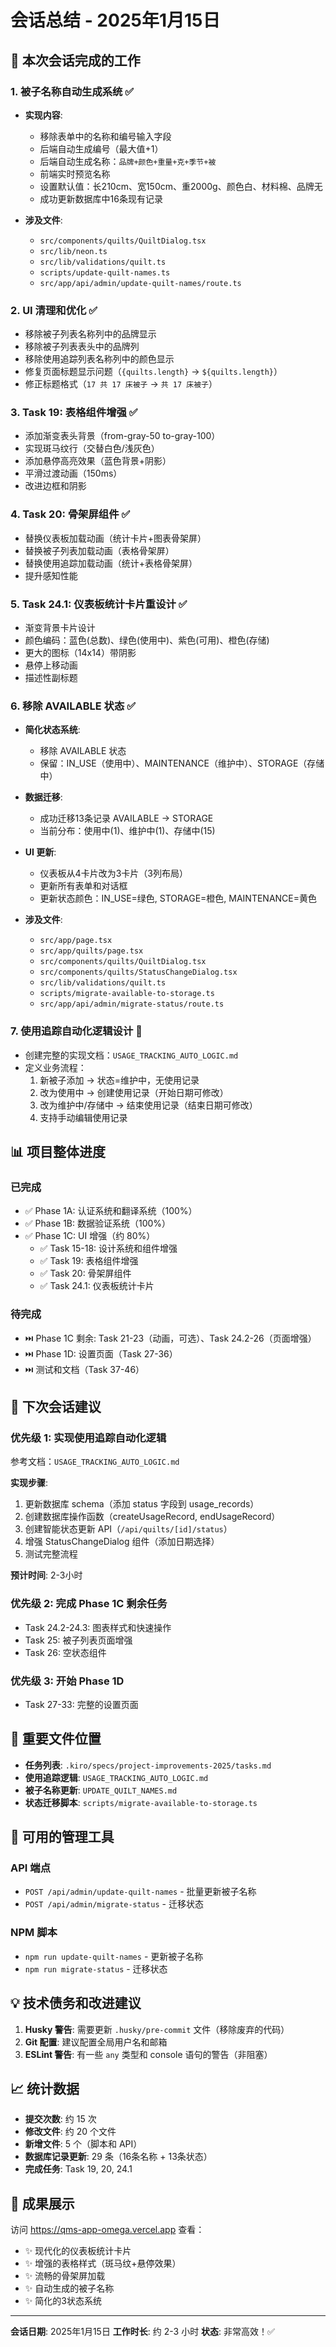 # 会话总结 - 2025年1月15日

## 🎯 本次会话完成的工作

### 1. 被子名称自动生成系统 ✅

- **实现内容**:
  - 移除表单中的名称和编号输入字段
  - 后端自动生成编号（最大值+1）
  - 后端自动生成名称：`品牌+颜色+重量+克+季节+被`
  - 前端实时预览名称
  - 设置默认值：长210cm、宽150cm、重2000g、颜色白、材料棉、品牌无
  - 成功更新数据库中16条现有记录

- **涉及文件**:
  - `src/components/quilts/QuiltDialog.tsx`
  - `src/lib/neon.ts`
  - `src/lib/validations/quilt.ts`
  - `scripts/update-quilt-names.ts`
  - `src/app/api/admin/update-quilt-names/route.ts`

### 2. UI 清理和优化 ✅

- 移除被子列表名称列中的品牌显示
- 移除被子列表表头中的品牌列
- 移除使用追踪列表名称列中的颜色显示
- 修复页面标题显示问题（`{quilts.length}` → `${quilts.length}`）
- 修正标题格式（`17 共 17 床被子` → `共 17 床被子`）

### 3. Task 19: 表格组件增强 ✅

- 添加渐变表头背景（from-gray-50 to-gray-100）
- 实现斑马纹行（交替白色/浅灰色）
- 添加悬停高亮效果（蓝色背景+阴影）
- 平滑过渡动画（150ms）
- 改进边框和阴影

### 4. Task 20: 骨架屏组件 ✅

- 替换仪表板加载动画（统计卡片+图表骨架屏）
- 替换被子列表加载动画（表格骨架屏）
- 替换使用追踪加载动画（统计+表格骨架屏）
- 提升感知性能

### 5. Task 24.1: 仪表板统计卡片重设计 ✅

- 渐变背景卡片设计
- 颜色编码：蓝色(总数)、绿色(使用中)、紫色(可用)、橙色(存储)
- 更大的图标（14x14）带阴影
- 悬停上移动画
- 描述性副标题

### 6. 移除 AVAILABLE 状态 ✅

- **简化状态系统**:
  - 移除 AVAILABLE 状态
  - 保留：IN_USE（使用中）、MAINTENANCE（维护中）、STORAGE（存储中）
- **数据迁移**:
  - 成功迁移13条记录 AVAILABLE → STORAGE
  - 当前分布：使用中(1)、维护中(1)、存储中(15)

- **UI 更新**:
  - 仪表板从4卡片改为3卡片（3列布局）
  - 更新所有表单和对话框
  - 更新状态颜色：IN_USE=绿色, STORAGE=橙色, MAINTENANCE=黄色

- **涉及文件**:
  - `src/app/page.tsx`
  - `src/app/quilts/page.tsx`
  - `src/components/quilts/QuiltDialog.tsx`
  - `src/components/quilts/StatusChangeDialog.tsx`
  - `src/lib/validations/quilt.ts`
  - `scripts/migrate-available-to-storage.ts`
  - `src/app/api/admin/migrate-status/route.ts`

### 7. 使用追踪自动化逻辑设计 📝

- 创建完整的实现文档：`USAGE_TRACKING_AUTO_LOGIC.md`
- 定义业务流程：
  1. 新被子添加 → 状态=维护中，无使用记录
  2. 改为使用中 → 创建使用记录（开始日期可修改）
  3. 改为维护中/存储中 → 结束使用记录（结束日期可修改）
  4. 支持手动编辑使用记录

## 📊 项目整体进度

### 已完成

- ✅ Phase 1A: 认证系统和翻译系统（100%）
- ✅ Phase 1B: 数据验证系统（100%）
- ✅ Phase 1C: UI 增强（约 80%）
  - ✅ Task 15-18: 设计系统和组件增强
  - ✅ Task 19: 表格组件增强
  - ✅ Task 20: 骨架屏组件
  - ✅ Task 24.1: 仪表板统计卡片

### 待完成

- ⏭️ Phase 1C 剩余: Task 21-23（动画，可选）、Task 24.2-26（页面增强）
- ⏭️ Phase 1D: 设置页面（Task 27-36）
- ⏭️ 测试和文档（Task 37-46）

## 🚀 下次会话建议

### 优先级 1: 实现使用追踪自动化逻辑

参考文档：`USAGE_TRACKING_AUTO_LOGIC.md`

**实现步骤**:

1. 更新数据库 schema（添加 status 字段到 usage_records）
2. 创建数据库操作函数（createUsageRecord, endUsageRecord）
3. 创建智能状态更新 API（`/api/quilts/[id]/status`）
4. 增强 StatusChangeDialog 组件（添加日期选择）
5. 测试完整流程

**预计时间**: 2-3小时

### 优先级 2: 完成 Phase 1C 剩余任务

- Task 24.2-24.3: 图表样式和快速操作
- Task 25: 被子列表页面增强
- Task 26: 空状态组件

### 优先级 3: 开始 Phase 1D

- Task 27-33: 完整的设置页面

## 📁 重要文件位置

- **任务列表**: `.kiro/specs/project-improvements-2025/tasks.md`
- **使用追踪逻辑**: `USAGE_TRACKING_AUTO_LOGIC.md`
- **被子名称更新**: `UPDATE_QUILT_NAMES.md`
- **状态迁移脚本**: `scripts/migrate-available-to-storage.ts`

## 🔧 可用的管理工具

### API 端点

- `POST /api/admin/update-quilt-names` - 批量更新被子名称
- `POST /api/admin/migrate-status` - 迁移状态

### NPM 脚本

- `npm run update-quilt-names` - 更新被子名称
- `npm run migrate-status` - 迁移状态

## 💡 技术债务和改进建议

1. **Husky 警告**: 需要更新 `.husky/pre-commit` 文件（移除废弃的代码）
2. **Git 配置**: 建议配置全局用户名和邮箱
3. **ESLint 警告**: 有一些 `any` 类型和 console 语句的警告（非阻塞）

## 📈 统计数据

- **提交次数**: 约 15 次
- **修改文件**: 约 20 个文件
- **新增文件**: 5 个（脚本和 API）
- **数据库记录更新**: 29 条（16条名称 + 13条状态）
- **完成任务**: Task 19, 20, 24.1

## 🎊 成果展示

访问 https://qms-app-omega.vercel.app 查看：

- ✨ 现代化的仪表板统计卡片
- ✨ 增强的表格样式（斑马纹+悬停效果）
- ✨ 流畅的骨架屏加载
- ✨ 自动生成的被子名称
- ✨ 简化的3状态系统

---

**会话日期**: 2025年1月15日
**工作时长**: 约 2-3 小时
**状态**: 非常高效！✅
